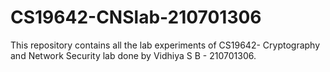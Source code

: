 # CS19642-CNSlab-210701306
This repository contains all the lab experiments of CS19642- Cryptography and Network Security lab done by Vidhiya S B - 210701306.
